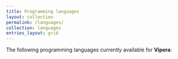 ```yaml
---
title: Programming languages
layout: collection
permalink: /languages/
collection: languages
entries_layout: grid
---
```


The following programming languages currently available for **Vipera**: